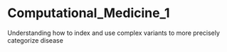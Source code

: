# Computational_Medicine_1
Understanding how to index and use complex variants to more precisely categorize disease
